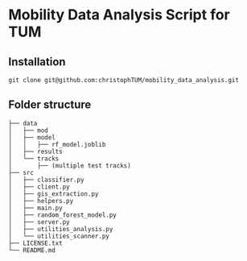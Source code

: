 # Mobility Data Analysis Script for TUM

## Installation
```
git clone git@github.com:christophTUM/mobility_data_analysis.git
```
## Folder structure
```
├── data
│   ├── mod
│   ├── model
│   │   ├── rf_model.joblib
│   ├── results
│   └── tracks
│       ├── (multiple test tracks)
├── src
│   ├── classifier.py
│   ├── client.py
│   ├── gis_extraction.py
│   ├── helpers.py
│   ├── main.py
│   ├── random_forest_model.py
│   ├── server.py
│   ├── utilities_analysis.py
│   └── utilities_scanner.py
├── LICENSE.txt
└── README.md
```